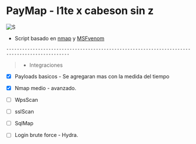 
# PayMap - l1te x cabeson sin z 

![S](https://external-content.duckduckgo.com/iu/?u=https%3A%2F%2Fwww.finetoshine.com%2Fwp-content%2Fuploads%2F2020%2F07%2FCambiando-el-futuro-Naruto.gif&f=1&nofb=1)
* Script basado en [nmap](nmap.org) y [MSFvenom](https://www.offensive-security.com/metasploit-unleashed/msfvenom/)

`----------------------------------------------------------------------------------------------`

> - Integraciones
- [x] Payloads basicos - Se agregaran mas con la medida del tiempo
- [x] Nmap medio - avanzado.
- [ ] WpsScan
- [ ] sslScan
- [ ] SqlMap
- [ ] Login brute force - Hydra.


